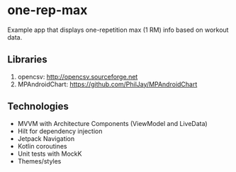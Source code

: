 # one-rep-max
Example app that displays one-repetition max (1 RM) info based on workout data.

## Libraries
1. opencsv: http://opencsv.sourceforge.net
2. MPAndroidChart: https://github.com/PhilJay/MPAndroidChart

## Technologies
* MVVM with Architecture Components (ViewModel and LiveData)
* Hilt for dependency injection
* Jetpack Navigation
* Kotlin coroutines
* Unit tests with MockK
* Themes/styles
